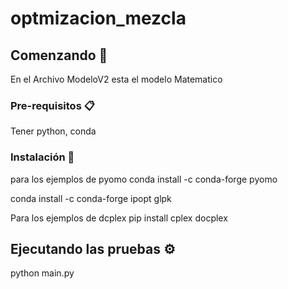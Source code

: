# optmizacion_mezcla
## Comenzando 🚀
En el Archivo ModeloV2 esta el modelo Matematico
### Pre-requisitos 📋
Tener python, conda

### Instalación 🔧
para los ejemplos de pyomo
conda install -c conda-forge pyomo

conda install -c conda-forge ipopt glpk

Para los ejemplos de dcplex
pip install cplex docplex

## Ejecutando las pruebas ⚙️
python main.py